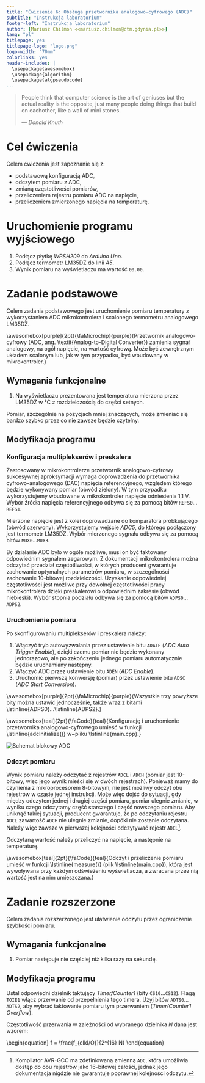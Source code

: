 ```yaml
---
title: "Ćwiczenie 6: Obsługa przetwornika analogowo-cyfrowego (ADC)"
subtitle: "Instrukcja laboratorium"
footer-left: "Instrukcja laboratorium"
author: [Mariusz Chilmon <<mariusz.chilmon@ctm.gdynia.pl>>]
lang: "pl"
titlepage: yes
titlepage-logo: "logo.png"
logo-width: "70mm"
colorlinks: yes
header-includes: |
  \usepackage{awesomebox}
  \usepackage{algorithm}
  \usepackage{algpseudocode}
...
```


> People think that computer science is the art of geniuses but the actual reality is the opposite, just many people doing things that build on eachother, like a wall of mini stones.
>
> — _Donald Knuth_

# Cel ćwiczenia

Celem ćwiczenia jest zapoznanie się z:

* podstawową konfiguracją ADC,
* odczytem pomiaru z ADC,
* zmianą częstotliwości pomiarów,
* przeliczeniem rejestru pomiaru ADC na napięcie,
* przeliczeniem zmierzonego napięcia na temperaturę.

# Uruchomienie programu wyjściowego

1. Podłącz płytkę _WPSH209_ do _Arduino Uno_.
1. Podłącz termometr LM35DZ do linii _A5_.
1. Wynik pomiaru na wyświetlaczu ma wartość `00.00`.

# Zadanie podstawowe

Celem zadania podstawowego jest uruchomienie pomiaru temperatury z wykorzystaniem ADC mikrokontrolera i scalonego termometru analogowego LM35DZ.

\awesomebox[purple]{2pt}{\faMicrochip}{purple}{Przetwornik analogowo-cyfrowy (ADC, ang. \textit{Analog-to-Digital Converter}) zamienia sygnał analogowy, na ogół napięcie, na wartość cyfrową. Może być zewnętrznym układem scalonym lub, jak w tym przypadku, być wbudowany w mikrokontroler.}

## Wymagania funkcjonalne

1. Na wyświetlaczu prezentowana jest temperatura mierzona przez LM35DZ w °C z rozdzielczością do części setnych.

Pomiar, szczególnie na pozycjach mniej znaczących, może zmieniać się bardzo szybko przez co nie zawsze będzie czytelny.

## Modyfikacja programu

### Konfiguracja multiplekserów i preskalera

Zastosowany w mikrokontrolerze przetwornik analogowo-cyfrowy sukcesywnej aproksymacji wymaga doprowadzenia do przetwornika cyfrowo-analogowego (DAC) napięcia referencyjnego, względem którego będzie wykonywany pomiar (obwód zielony). W tym przypadku wykorzystujemy wbudowane w&nbsp;mikrokontroler napięcie odniesienia 1,1&nbsp;V. Wybór źródła napięcia referencyjnego odbywa się za pomocą bitów `REFS0`…`REFS1`.

Mierzone napięcie jest z kolei doprowadzane do komparatora próbkującego (obwód czerwony). Wykorzystujemy wejście _ADC5_, do którego podłączony jest termometr LM35DZ. Wybór mierzonego sygnału odbywa się za pomocą bitów `MUX0`…`MUX3`.

By działanie ADC było w ogóle możliwe, musi on być taktowany odpowiednim sygnałem zegarowym. Z dokumentacji mikrokontrolera można odczytać przedział częstotliwości, w których producent gwarantuje zachowanie optymalnych parametrów pomiaru, w szczególności zachowanie 10-bitowej rozdzielczości. Uzyskanie odpowiedniej częstotliwości jest możliwe przy dowolnej częstotliwości pracy mikrokontrolera dzięki preskalerowi o odpowiednim zakresie (obwód niebieski). Wybór stopnia podziału odbywa się za pomocą bitów `ADPS0`…`ADPS2`.

### Uruchomienie pomiaru

Po skonfigurowaniu multiplekserów i preskalera należy:

1. Włączyć tryb autowyzwalania przez ustawienie bitu `ADATE` (_ADC Auto Trigger Enable_), dzięki czemu pomiar nie będzie wykonany jednorazowo, ale po zakończeniu jednego pomiaru automatycznie będzie uruchamiany następny.
1. Włączyć ADC przez ustawienie bitu `ADEN` (_ADC Enable_).
1. Uruchomić pierwszą konwersję (pomiar) przez ustawienie bitu `ADSC` (_ADC Start Conversion_).

\awesomebox[purple]{2pt}{\faMicrochip}{purple}{Wszystkie trzy powyższe bity można ustawić jednocześnie, także wraz z bitami \lstinline{ADPS0}...\lstinline{ADPS2}.}

\awesomebox[teal]{2pt}{\faCode}{teal}{Konfigurację i uruchomienie przetwornika analogowo-cyfrowego umieść w funkcji \lstinline{adcInitialize()} w~pliku \lstinline{main.cpp}.}

![Schemat blokowy ADC](adc-block.png)

### Odczyt pomiaru

Wynik pomiaru należy odczytać z rejestrów `ADCL` i `ADCH` (pomiar jest 10-bitowy, więc jego wynik mieści się w dwóch rejestrach). Ponieważ mamy do czynienia z mikroprocesorem 8-bitowym, nie jest możliwy odczyt obu rejestrów w czasie jednej instrukcji. Może więc dojść do sytuacji, gdy między odczytem jednej i drugiej części pomiaru, pomiar ulegnie zmianie, w wyniku czego odczytamy część starszego i&nbsp;część nowszego pomiaru. Aby uniknąć takiej sytuacji, producent gwarantuje, że po odczytaniu rejestru `ADCL` zawartość `ADCH` nie ulegnie zmianie, dopóki nie zostanie odczytana. Należy więc zawsze w&nbsp;pierwszej kolejności odczytywać rejestr `ADCL`[^1].

[^1]: Kompilator AVR-GCC ma zdefiniowaną zmienną `ADC`, która umożliwia dostęp do obu rejestrów jako 16-bitowej całości, jednak jego dokumentacja nigdzie nie gwarantuje poprawnej kolejności odczytu.

Odczytaną wartość należy przeliczyć na napięcie, a następnie na temperaturę.

\awesomebox[teal]{2pt}{\faCode}{teal}{Odczyt i przeliczenie pomiaru umieść w funkcji \lstinline{measure()} (plik \lstinline{main.cpp}), która jest wywoływana przy każdym odświeżeniu wyświetlacza, a zwracana przez nią wartość jest na nim umieszczana.}

# Zadanie rozszerzone

Celem zadania rozszerzonego jest ułatwienie odczytu przez ograniczenie szybkości pomiaru.

## Wymagania funkcjonalne

1. Pomiar następuje nie częściej niż kilka razy na sekundę.

## Modyfikacja programu

Ustal odpowiedni dzielnik taktujący _Timer/Counter1_ (bity `CS10`…`CS12`). Flagą `TOIE1` włącz przerwanie od przepełnienia tego timera. Użyj bitów `ADTS0`…`ADTS2`, aby wybrać taktowanie pomiaru tym przerwaniem (_Timer/Counter1 Overflow_).

Częstotliwość przerwania w zależności od wybranego dzielnika $N$ dana jest wzorem:

\begin{equation}
f = \frac{f_{clkI/O}}{2^{16} N}
\end{equation}

